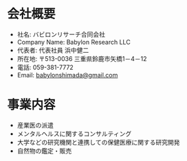 # 会社概要
- 社名: バビロンリサーチ合同会社
- Company Name: Babylon Research LLC
- 代表者: 代表社員 浜中健二
- 所在地: 〒513-0036 三重県鈴鹿市矢橋1－4－12
- 電話: 059-381-7772
- Email: babylonshimada@gmail.com

# 事業内容
- 産業医の派遣
- メンタルヘルスに関するコンサルティング
- 大学などの研究機関と連携しての保健医療に関する研究開発
- 自然物の鑑定・販売